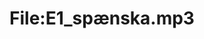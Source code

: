---
title: File:E1_spænska.mp3
recording of: spænska
reading speed: slow
speaker: E
license: CC0
---